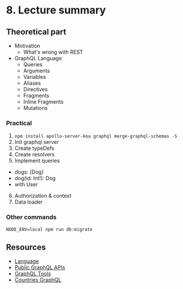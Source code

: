 
# 8. Lecture summary

## Theoretical part
* Motivation
  * What's wrong with REST
* GraphQL Language
  * Queries
  * Arguments
  * Variables
  * Aliases
  * Directives
  * Fragments
  * Inline Fragments
  * Mutations

### Practical
1. `npm install apollo-server-koa graphql merge-graphql-schemas -S`
2. Init graphql server
3. Create typeDefs
4. Create resolvers
5. Implement queries
  * dogs: [Dog]
  * dog(id: Int!): Dog
  * with User
6. Authorization & context
7. Data loader

### Other commands
```
NODE_ENV=local npm run db:migrate
```

## Resources
- [Language](https://graphql.org/learn/queries/)
- [Public GraphQL APIs](https://github.com/APIs-guru/graphql-apis)
- [GraphQL Tools](https://github.com/chentsulin/awesome-graphql)
- [Countries GraphQL](https://countries.trevorblades.com/)
